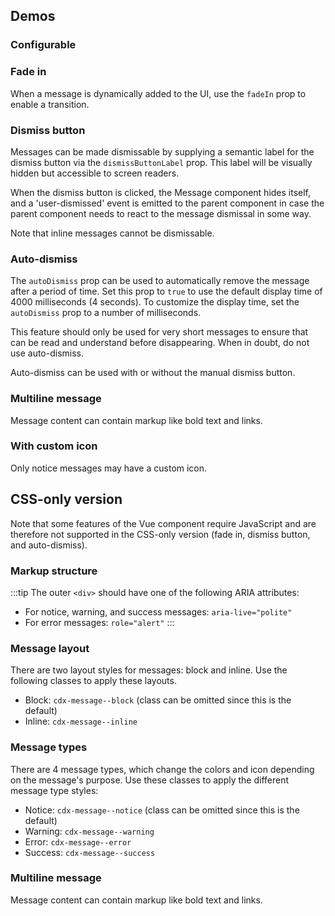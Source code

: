 <script setup>
import { CdxMessage } from '@wikimedia/codex';
import { cdxIconArticle } from '@wikimedia/codex-icons';
import MessageFadeIn from '@/../component-demos/message/examples/MessageFadeIn.vue';
import MessageUserDismiss from '@/../component-demos/message/examples/MessageUserDismiss.vue';
import MessageAutoDismiss from '@/../component-demos/message/examples/MessageAutoDismiss.vue';

const controlsConfig = [
	{
		name: 'type',
		type: 'radio',
		options: [ 'notice', 'warning', 'error', 'success' ],
	},
	{
		name: 'inline',
		type: 'boolean'
	},
	{
		name: 'dismissButtonLabel',
		type: 'text',
		initial: 'Close'
	},
	{
		name: 'default',
		type: 'slot',
		default: 'Message text'
	}
];
</script>

## Demos

### Configurable

<cdx-demo-wrapper :controls-config="controlsConfig" :show-generated-code="true">
<template v-slot:demo="{ propValues, slotValues }">
	<cdx-message v-bind="propValues">{{ slotValues.default }}</cdx-message>
</template>
</cdx-demo-wrapper>

### Fade in

When a message is dynamically added to the UI, use the `fadeIn` prop to enable a transition.

<cdx-demo-wrapper :force-reset="true">
<template v-slot:demo>
	<MessageFadeIn />
</template>

<template v-slot:code>

<!-- Note that this code is a simplified version of the MessageFadeIn component. CSS classes and
styles specific to the demo have been removed to avoid confusion. -->

```vue
<template>
	<cdx-button :disabled="showMessage" @click="showMessage = true">
		Show message
	</cdx-button>
	<cdx-message
		v-if="showMessage"
		type="warning"
		:fade-in="true"
	>
		<p><strong>Warning!</strong> Here's some information you should know.</p>
	</cdx-message>
</template>

<script>
import { defineComponent } from 'vue';
import { CdxMessage, CdxButton } from '@wikimedia/codex';

export default defineComponent( {
	name: 'MessageFadeIn',
	components: { CdxMessage, CdxButton },
	data() {
		return {
			showMessage: false
		};
	}
} );
</script>
```

</template>
</cdx-demo-wrapper>

### Dismiss button

Messages can be made dismissable by supplying a semantic label for the dismiss button via the
`dismissButtonLabel` prop. This label will be visually hidden but accessible to screen readers.

When the dismiss button is clicked, the Message component hides itself, and a 'user-dismissed' event
is emitted to the parent component in case the parent component needs to react to the message
dismissal in some way.

Note that inline messages cannot be dismissable.

<cdx-demo-wrapper :force-reset="true">
<template v-slot:demo>
	<MessageUserDismiss />
</template>

<template v-slot:code>

```vue-html
<cdx-message dismiss-button-label="Close">
	Notice message with dismiss button
</cdx-message>
```

</template>
</cdx-demo-wrapper>

### Auto-dismiss

The `autoDismiss` prop can be used to automatically remove the message after a period of time.
Set this prop to `true` to use the default display time of 4000 milliseconds (4 seconds). To
customize the display time, set the `autoDismiss` prop to a number of milliseconds.

This feature should only be used for very short messages to ensure that can be read and understand
before disappearing. When in doubt, do not use auto-dismiss.

Auto-dismiss can be used with or without the manual dismiss button.

<cdx-demo-wrapper :force-reset="true">
<template v-slot:demo>
	<MessageAutoDismiss />
</template>

<template v-slot:code>

<!-- Note that this code is a simplified version of the MessageAutoDismiss component. CSS classes
and styles specific to the demo, the "reset" tip, and the logic for showing that tip have been
removed to avoid confusion. -->
```vue
<template>
	<cdx-button :disabled="showMessage" @click="showMessage = true">
		Show message
	</cdx-button>
	<cdx-message
		v-if="showMessage"
		type="success"
		:fade-in="true"
		:auto-dismiss="true"
		:display-time="3000"
	>
		Success! This message will disappear...
	</cdx-message>
</template>

<script lang="ts">
import { defineComponent } from 'vue';
import { CdxMessage, CdxButton } from '@wikimedia/codex';

export default defineComponent( {
	name: 'MessageAutoDismiss',
	components: { CdxMessage, CdxButton },
	data() {
		return {
			showMessage: false
		};
	}
} );
</script>
```

</template>
</cdx-demo-wrapper>

### Multiline message

Message content can contain markup like bold text and links.

<cdx-demo-wrapper :allow-link-styles="true">
<template v-slot:demo>
	<cdx-message type="error">
		<p><strong>An error has occurred.</strong></p>
		<p>Comprehensive explanation of the error.</p>
		<p><a href="#">Link</a> to more information.</p>
	</cdx-message>
</template>

<template v-slot:code>

```vue-html
<cdx-message type="error">
	<p><strong>An error has occurred.</strong></p>
	<p>Comprehensive explanation of the error.</p>
	<p><a href="#">Link</a> to more information.</p>
</cdx-message>
```

</template>
</cdx-demo-wrapper>

### With custom icon

Only notice messages may have a custom icon.

<cdx-demo-wrapper>
<template v-slot:demo>
	<cdx-message :icon="cdxIconArticle">
		Notice message with custom icon
	</cdx-message>
</template>

<template v-slot:code>

```vue-html
<cdx-message :icon="cdxIconArticle">
	Notice message with custom icon
</cdx-message>
```

</template>
</cdx-demo-wrapper>

## CSS-only version

Note that some features of the Vue component require JavaScript and are therefore not supported in
the CSS-only version (fade in, dismiss button, and auto-dismiss).

### Markup structure

:::tip
The outer `<div>` should have one of the following ARIA attributes:
- For notice, warning, and success messages: `aria-live="polite"`
- For error messages: `role="alert"`
:::

<cdx-demo-wrapper :allow-link-styles="true">
<template v-slot:demo>
	<div class="cdx-message cdx-message--block cdx-message--notice" aria-live="polite">
		<span class="cdx-message__icon"></span>
		<div class="cdx-message__content">
			Message content (can include markup)
		</div>
	</div>
</template>
<template v-slot:code>

```html
<!-- Root element with layout and type classes, and additional attribute(s). -->
<div class="cdx-message cdx-message--block cdx-message--notice" aria-live="polite">
	<!-- Empty span for message icon. -->
	<span class="cdx-message__icon"></span>
	<!-- Div for content. -->
	<div class="cdx-message__content">
		Message content (can include markup)
	</div>
</div>
```

</template>
</cdx-demo-wrapper>

### Message layout

There are two layout styles for messages: block and inline. Use the following classes to apply
these layouts.
- Block: `cdx-message--block` (class can be omitted since this is the default)
- Inline: `cdx-message--inline`

<cdx-demo-wrapper :allow-link-styles="true">
<template v-slot:demo>
	<div class="cdx-docs-message-layout">
		<div class="cdx-message cdx-message--block cdx-message--notice" aria-live="polite">
			<span class="cdx-message__icon"></span>
			<div class="cdx-message__content">
				This is a block-style message.
			</div>
		</div>
		<div class="cdx-message cdx-message--inline cdx-message--notice" aria-live="polite">
			<span class="cdx-message__icon"></span>
			<div class="cdx-message__content">
				This is an inline-style message.
			</div>
		</div>
	</div>
</template>
<template v-slot:code>

```html
<div class="cdx-message cdx-message--block cdx-message--notice" aria-live="polite">
	<span class="cdx-message__icon"></span>
	<div class="cdx-message__content">
		This is a block-style message.
	</div>
</div>
<div class="cdx-message cdx-message--inline cdx-message--notice" aria-live="polite">
	<span class="cdx-message__icon"></span>
	<div class="cdx-message__content">
		This is an inline-style message.
	</div>
</div>
```

</template>
</cdx-demo-wrapper>

### Message types

There are 4 message types, which change the colors and icon depending on the message's purpose.
Use these classes to apply the different message type styles:
- Notice: `cdx-message--notice` (class can be omitted since this is the default)
- Warning: `cdx-message--warning`
- Error: `cdx-message--error`
- Success: `cdx-message--success`

<cdx-demo-wrapper :allow-link-styles="true">
<template v-slot:demo>
	<div class="cdx-message cdx-message--block cdx-message--notice" aria-live="polite">
		<span class="cdx-message__icon"></span>
		<div class="cdx-message__content">
			This is a notice message.
		</div>
	</div>
	<div class="cdx-message cdx-message--block cdx-message--warning" aria-live="polite">
		<span class="cdx-message__icon"></span>
		<div class="cdx-message__content">
			This is a warning message.
		</div>
	</div>
	<div class="cdx-message cdx-message--block cdx-message--error" role="alert">
		<span class="cdx-message__icon"></span>
		<div class="cdx-message__content">
			This is an error message.
		</div>
	</div>
	<div class="cdx-message cdx-message--block cdx-message--success" aria-live="polite">
		<span class="cdx-message__icon"></span>
		<div class="cdx-message__content">
			This is a success message.
		</div>
	</div>
</template>
<template v-slot:code>

```html
<div class="cdx-message cdx-message--block cdx-message--notice" aria-live="polite">
	<span class="cdx-message__icon"></span>
	<div class="cdx-message__content">
		This is a notice message.
	</div>
</div>
<div class="cdx-message cdx-message--block cdx-message--warning" aria-live="polite">
	<span class="cdx-message__icon"></span>
	<div class="cdx-message__content">
		This is a warning message.
	</div>
</div>
<div class="cdx-message cdx-message--block cdx-message--error" role="alert">
	<span class="cdx-message__icon"></span>
	<div class="cdx-message__content">
		This is an error message.
	</div>
</div>
<div class="cdx-message cdx-message--block cdx-message--success" aria-live="polite">
	<span class="cdx-message__icon"></span>
	<div class="cdx-message__content">
		This is a success message.
	</div>
</div>
```

</template>
</cdx-demo-wrapper>

### Multiline message

Message content can contain markup like bold text and links.

<cdx-demo-wrapper :allow-link-styles="true">
<template v-slot:demo>
	<div class="cdx-message cdx-message--block cdx-message--error" role="alert">
		<span class="cdx-message__icon"></span>
		<div class="cdx-message__content">
			<p><strong>An error has occurred.</strong></p>
			<p>Comprehensive explanation of the error.</p>
			<p><a href="#">Link</a> to more information.</p>
		</div>
	</div>
</template>
<template v-slot:code>

```html
<div class="cdx-message cdx-message--block cdx-message--error" role="alert">
	<span class="cdx-message__icon"></span>
	<div class="cdx-message__content">
		<p><strong>An error has occurred.</strong></p>
		<p>Comprehensive explanation of the error.</p>
		<p><a href="#">Link</a> to more information.</p>
	</div>
</div>
```

</template>
</cdx-demo-wrapper>

<style lang="less" scoped>
@import ( reference ) '@wikimedia/codex-design-tokens/theme-wikimedia-ui.less';

.cdx-demo-wrapper {
	.cdx-docs-message-layout {
		/* stylelint-disable-next-line selector-class-pattern */
		.cdx-message:first-child {
			margin-bottom: @spacing-200;
		}
	}
}
</style>
